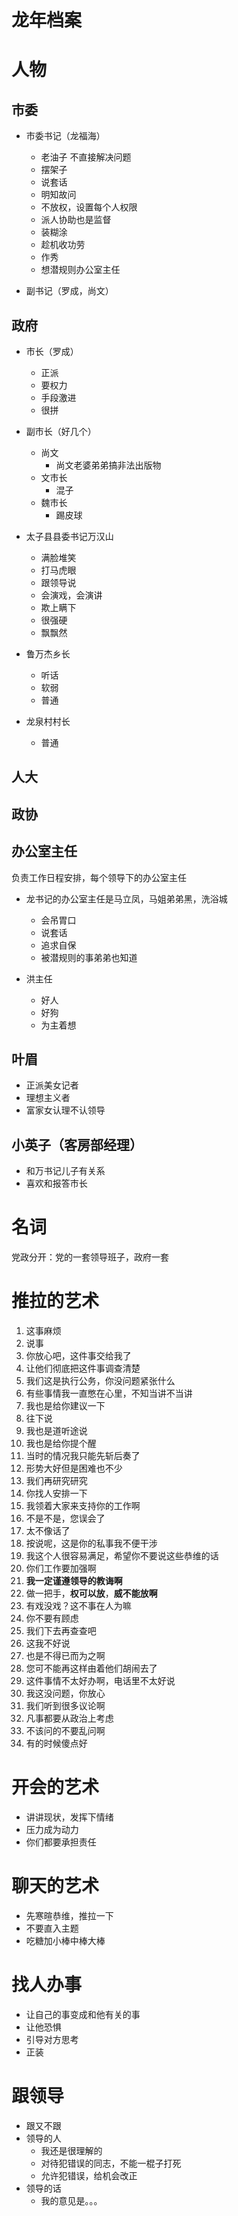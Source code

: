 # 龙年档案


# 人物

## 市委   
- 市委书记（龙福海）
  - 老油子 不直接解决问题
  - 摆架子
  - 说套话
  - 明知故问
  - 不放权，设置每个人权限
  - 派人协助也是监督
  - 装糊涂
  - 趁机收功劳
  - 作秀
  - 想潜规则办公室主任

- 副书记（罗成，尚文）

## 政府 
- 市长（罗成）
  - 正派
  - 要权力
  - 手段激进
  - 很拼

- 副市长（好几个）  
  - 尚文
    - 尚文老婆弟弟搞非法出版物  
  - 文市长
    - 混子
  - 魏市长
    - 踢皮球 

- 太子县县委书记万汉山
  - 满脸堆笑
  - 打马虎眼
  - 跟领导说
  - 会演戏，会演讲
  - 欺上瞒下
  - 很强硬
  - 飘飘然

- 鲁万杰乡长
  - 听话
  - 软弱
  - 普通

- 龙泉村村长
  - 普通
## 人大

## 政协

## 办公室主任
负责工作日程安排，每个领导下的办公室主任

- 龙书记的办公室主任是马立凤，马姐弟弟黑，洗浴城
  - 会吊胃口
  - 说套话
  - 追求自保
  - 被潜规则的事弟弟也知道  

- 洪主任
  - 好人
  - 好狗
  - 为主着想

## 叶眉
- 正派美女记者
- 理想主义者
- 富家女认理不认领导

## 小英子（客房部经理）
- 和万书记儿子有关系
- 喜欢和报答市长

# 名词
党政分开：党的一套领导班子，政府一套

# 推拉的艺术

1. 这事麻烦
2. 说事
3. 你放心吧，这件事交给我了
4. 让他们彻底把这件事调查清楚
5. 我们这是执行公务，你没问题紧张什么
6. 有些事情我一直憋在心里，不知当讲不当讲
7. 我也是给你建议一下
8. 往下说
9. 我也是道听途说
10. 我也是给你提个醒
11. 当时的情况我只能先斩后奏了
12. 形势大好但是困难也不少
13. 我们再研究研究
14. 你找人安排一下
15. 我领着大家来支持你的工作啊
16. 不是不是，您误会了
17. 太不像话了
18. 按说呢，这是你的私事我不便干涉
19. 我这个人很容易满足，希望你不要说这些恭维的话
20. 你们工作要加强啊
21. **我一定谨遵领导的教诲啊**
22. 做一把手，**权可以放**，**威不能放啊**
23. 有戏没戏？这不事在人为嘛
24. 你不要有顾虑
25. 我们下去再查查吧
26. 这我不好说
27. 也是不得已而为之啊
28. 您可不能再这样由着他们胡闹去了
29. 这件事情不太好办啊，电话里不太好说
30. 我这没问题，你放心
31. 我们听到很多议论啊
32. 凡事都要从政治上考虑
33. 不该问的不要乱问啊
34. 有的时候傻点好



# 开会的艺术
- 讲讲现状，发挥下情绪
- 压力成为动力
- 你们都要承担责任

# 聊天的艺术
- 先寒暄恭维，推拉一下
- 不要直入主题
- 吃糖加小棒中棒大棒


# 找人办事
- 让自己的事变成和他有关的事
- 让他恐惧
- 引导对方思考
- 正装 

# 跟领导
- 跟又不跟
- 领导的人
  - 我还是很理解的
  - 对待犯错误的同志，不能一棍子打死
  - 允许犯错误，给机会改正
- 领导的话
  - 我的意见是。。。

